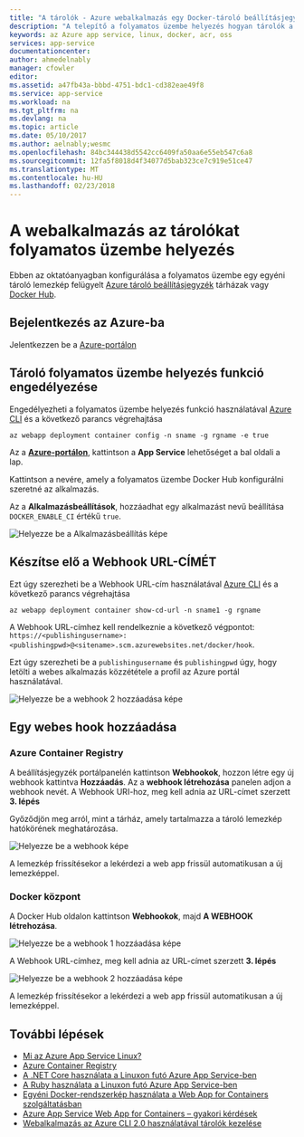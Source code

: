 ```yaml
---
title: "A tárolók - Azure webalkalmazás egy Docker-tároló beállításjegyzék folyamatos üzembe helyezés |} Microsoft Docs"
description: "A telepítő a folyamatos üzembe helyezés hogyan tárolók a Web App alkalmazásban egy Docker tároló beállításjegyzékből."
keywords: az Azure app service, linux, docker, acr, oss
services: app-service
documentationcenter: 
author: ahmedelnably
manager: cfowler
editor: 
ms.assetid: a47fb43a-bbbd-4751-bdc1-cd382eae49f8
ms.service: app-service
ms.workload: na
ms.tgt_pltfrm: na
ms.devlang: na
ms.topic: article
ms.date: 05/10/2017
ms.author: aelnably;wesmc
ms.openlocfilehash: 84bc344438d5542cc6409fa50aa6e55eb547c6a8
ms.sourcegitcommit: 12fa5f8018d4f34077d5bab323ce7c919e51ce47
ms.translationtype: MT
ms.contentlocale: hu-HU
ms.lasthandoff: 02/23/2018
---
```

# <a name="continuous-deployment-with-web-app-for-containers"></a>A webalkalmazás az tárolókat folyamatos üzembe helyezés

Ebben az oktatóanyagban konfigurálása a folyamatos üzembe egy egyéni tároló lemezkép felügyelt [Azure tároló beállításjegyzék](https://azure.microsoft.com/services/container-registry/) tárházak vagy [Docker Hub](https://hub.docker.com).

## <a name="sign-in-to-azure"></a>Bejelentkezés az Azure-ba

Jelentkezzen be a [Azure-portálon](https://portal.azure.com)

## <a name="enable-container-continuous-deployment-feature"></a>Tároló folyamatos üzembe helyezés funkció engedélyezése

Engedélyezheti a folyamatos üzembe helyezés funkció használatával [Azure CLI](https://docs.microsoft.com/cli/azure/install-azure-cli) és a következő parancs végrehajtása

```azurecli-interactive
az webapp deployment container config -n sname -g rgname -e true
```

Az a  **[Azure-portálon](https://portal.azure.com/)**, kattintson a **App Service** lehetőséget a bal oldali a lap.

Kattintson a nevére, amely a folyamatos üzembe Docker Hub konfigurálni szeretné az alkalmazás.

Az a **Alkalmazásbeállítások**, hozzáadhat egy alkalmazást nevű beállítása `DOCKER_ENABLE_CI` értékű `true`.

![Helyezze be a Alkalmazásbeállítás képe](./media/app-service-webapp-service-linux-ci-cd/step2.png)

## <a name="prepare-webhook-url"></a>Készítse elő a Webhook URL-CÍMÉT

Ezt úgy szerezheti be a Webhook URL-cím használatával [Azure CLI](https://docs.microsoft.com/cli/azure/install-azure-cli) és a következő parancs végrehajtása

```azurecli-interactive
az webapp deployment container show-cd-url -n sname1 -g rgname
```

A Webhook URL-címhez kell rendelkeznie a következő végpontot: `https://<publishingusername>:<publishingpwd>@<sitename>.scm.azurewebsites.net/docker/hook`.

Ezt úgy szerezheti be a `publishingusername` és `publishingpwd` úgy, hogy letölti a webes alkalmazás közzététele a profil az Azure portál használatával.

![Helyezze be a webhook 2 hozzáadása képe](./media/app-service-webapp-service-linux-ci-cd/step3-3.png)

## <a name="add-a-web-hook"></a>Egy webes hook hozzáadása

### <a name="azure-container-registry"></a>Azure Container Registry

A beállításjegyzék portálpanelén kattintson **Webhookok**, hozzon létre egy új webhook kattintva **Hozzáadás**. Az a **webhook létrehozása** panelen adjon a webhook nevét. A Webhook URI-hoz, meg kell adnia az URL-címet szerzett **3. lépés**

Győződjön meg arról, mint a tárház, amely tartalmazza a tároló lemezkép hatókörének meghatározása.

![Helyezze be a webhook képe](./media/app-service-webapp-service-linux-ci-cd/step3ACRWebhook-1.png)

A lemezkép frissítésekor a lekérdezi a web app frissül automatikusan a új lemezképpel.

### <a name="docker-hub"></a>Docker központ

A Docker Hub oldalon kattintson **Webhookok**, majd **A WEBHOOK létrehozása**.

![Helyezze be a webhook 1 hozzáadása képe](./media/app-service-webapp-service-linux-ci-cd/step3-1.png)

A Webhook URL-címhez, meg kell adnia az URL-címet szerzett **3. lépés**

![Helyezze be a webhook 2 hozzáadása képe](./media/app-service-webapp-service-linux-ci-cd/step3-2.png)

A lemezkép frissítésekor a lekérdezi a web app frissül automatikusan a új lemezképpel.

## <a name="next-steps"></a>További lépések

* [Mi az Azure App Service Linux?](./app-service-linux-intro.md)
* [Azure Container Registry](https://azure.microsoft.com/services/container-registry/)
* [A .NET Core használata a Linuxon futó Azure App Service-ben](quickstart-dotnetcore.md)
* [A Ruby használata a Linuxon futó Azure App Service-ben](quickstart-ruby.md)
* [Egyéni Docker-rendszerkép használata a Web App for Containers szolgáltatásban](quickstart-docker-go.md)
* [Azure App Service Web App for Containers – gyakori kérdések](./app-service-linux-faq.md)
* [Webalkalmazás az Azure CLI 2.0 használatával tárolók kezelése](./app-service-linux-cli.md)